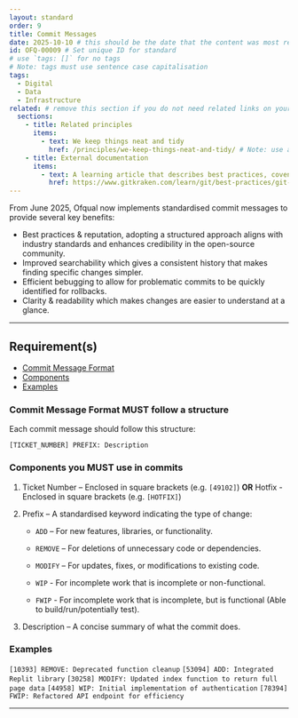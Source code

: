 ```yaml
---
layout: standard
order: 9
title: Commit Messages
date: 2025-10-10 # this should be the date that the content was most recently amended or formally reviewed
id: OFQ-00009 # Set unique ID for standard
# use `tags: []` for no tags
# Note: tags must use sentence case capitalisation
tags:
  - Digital
  - Data
  - Infrastructure
related: # remove this section if you do not need related links on your page
  sections:
    - title: Related principles
      items:
        - text: We keep things neat and tidy
          href: /principles/we-keep-things-neat-and-tidy/ # Note: use an absolute link from the site home page
    - title: External documentation
      items:
        - text: A learning article that describes best practices, coventions and usages of commit messages
          href: https://www.gitkraken.com/learn/git/best-practices/git-commit-message 
---
```


<!-- Standard description -->

<!-- 

# Notes on line breaks

Please see https://x-govuk.github.io/govuk-eleventy-plugin/markdown/#line-breaks for notes on usage of line breaks.

# Notes on linking to headings within a page

Heading tags are automatically assigned an id, converting spaces to `kebab-case` and applying URL encoding. If you want to link to a specific heading, you can obtain the URL encoded link by running the site locally, inspecting the appropriate <h3> element in the browser's developer tools and copying the value from the 'id' attribute.
-->

From June 2025, Ofqual now implements standardised commit messages to provide several key benefits:

- Best practices & reputation, adopting a structured approach aligns with industry standards and enhances credibility in the open-source community.
- Improved searchability which gives a consistent history that makes finding specific changes simpler.
- Efficient bebugging to allow for problematic commits to be quickly identified for rollbacks.
- Clarity & readability which makes changes are easier to understand at a glance.

---

## Requirement(s)

<!-- Populate list for each requirement (there can be more than 2) -->

<!--

# Notes on anchor links

Use HTML URL encoding as in the 'Notes on links' above, to ensure that links to headers with punctuation works as expected. For example:

[Product documentation MUST include build, release and deployment processes](#product-documentation-must-include-build%2C-release-and-deployment-processes)

-->

- [Commit Message Format](#commit-message-format-must-follow-a-structure)
- [Components](#components-you-must-use-in-commits)
- [Examples](#examples)

### Commit Message Format MUST follow a structure

Each commit message should follow this structure: 

`[TICKET_NUMBER] PREFIX: Description`

### Components you MUST use in commits

1. Ticket Number – Enclosed in square brackets (e.g. ```[49102]```) 
**OR**
Hotfix - Enclosed in square brackets (e.g. ```[HOTFIX]```)
 
2. Prefix – A standardised keyword indicating the type of change:
 
    - ```ADD``` – For new features, libraries, or functionality.
 
    - ```REMOVE``` – For deletions of unnecessary code or dependencies.
 
    - ```MODIFY``` – For updates, fixes, or modifications to existing code.

    - ```WIP``` - For incomplete work that is incomplete or non-functional.

    - ```FWIP``` - For incomplete work that is incomplete, but is functional (Able to build/run/potentially test).
 
3. Description – A concise summary of what the commit does.

### Examples

```[10393] REMOVE: Deprecated function cleanup```
```[53094] ADD: Integrated Replit library```
```[30258] MODIFY: Updated index function to return full page data```
```[44958] WIP: Initial implementation of authentication```
```[78394] FWIP: Refactored API endpoint for efficiency```

---
